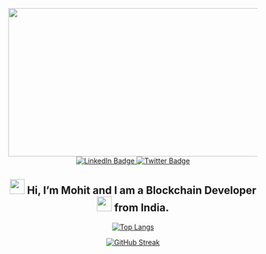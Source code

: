 <div id="header" align="center">
  <img src="https://media.giphy.com/media/3ohs7HdhQA4ffttvrO/giphy.gif" width="600" height="300"/>
  <div id="badges">
  <a href="https://www.linkedin.com/in/mohit-chandel-b0077816a/">
    <img src="https://img.shields.io/badge/LinkedIn-blue?style=for-the-badge&logo=linkedin&logoColor=white" alt="LinkedIn Badge"/>
  </a>
  <a href="https://twitter.com/mohitchandel55">
    <img src="https://img.shields.io/badge/Twitter-blue?style=for-the-badge&logo=twitter&logoColor=white" alt="Twitter Badge"/>
  </a>
  </div>
  <h2><img src="https://media.giphy.com/media/hvRJCLFzcasrR4ia7z/giphy.gif" width="30px"/> Hi, I’m Mohit and I am a Blockchain Developer <img src="https://media.giphy.com/media/WUlplcMpOCEmTGBtBW/giphy.gif" width="30"> from India. </h2>

[![Top Langs](https://github-readme-stats.vercel.app/api/top-langs/?username=mohitchandel&layout=compact&theme=vision-friendly-dark)](https://github.com/mohitchandel/github-readme-stats)

[![GitHub Streak](https://github-readme-streak-stats.herokuapp.com?user=mohitchandel&theme=radical&date_format=M%20j%5B%2C%20Y%5D)](https://git.io/streak-stats)
</div>



